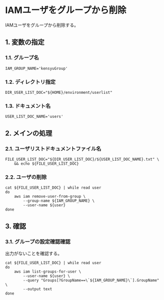 <!-- omit in toc -->
# IAMユーザをグループから削除

IAMユーザをグループから削除する。

## 1. 変数の指定

### 1.1. グループ名

    IAM_GROUP_NAME='kensyuGroup'

### 1.2. ディレクトリ指定

    DIR_USER_LIST_DOC="${HOME}/environment/userlist"

### 1.3. ドキュメント名

    USER_LIST_DOC_NAME='users'

## 2. メインの処理

### 2.1. ユーザリストドキュメントファイル名

    FILE_USER_LIST_DOC="${DIR_USER_LIST_DOC}/${USER_LIST_DOC_NAME}.txt" \
        && echo ${FILE_USER_LIST_DOC}

### 2.2. ユーザの削除

    cat ${FILE_USER_LIST_DOC} | while read user
    do
        aws iam remove-user-from-group \
            --group-name ${IAM_GROUP_NAME} \
            --user-name ${user}
    done

## 3. 確認

### 3.1. グループの設定確認確認

出力がないことを確認する。

    cat ${FILE_USER_LIST_DOC} | while read user
    do
        aws iam list-groups-for-user \
            --user-name ${user} \
            --query "Groups[?GroupName==\`${IAM_GROUP_NAME}\`].GroupName" \
            --output text
    done
